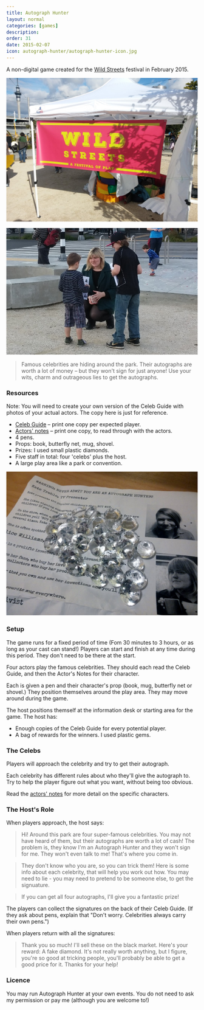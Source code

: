 ```yaml
---
title: Autograph Hunter
layout: normal
categories: [games]
description:
order: 31
date: 2015-02-07
icon: autograph-hunter/autograph-hunter-icon.jpg
---
```


A non-digital game created for the [Wild Streets](http://wildstreets.weebly.com) festival in February 2015.

![Wild Streets Sign](wild-streets-sign.jpg)

![Two young autograph hunters](young-hunters-and-alice.jpg)

> Famous celebrities are hiding around the park. Their autographs are worth a lot of money – but they won't sign for just anyone! Use your wits, charm and outrageous lies to get the autographs.


### Resources ###


Note: You will need to create your own version of the Celeb Guide with photos of your actual actors. The copy here is just for reference.

* [Celeb Guide](autograph-hunter-celeb-guide.pdf) – print one copy per expected player.
* [Actors' notes](autograph-hunter-actors-notes.pdf) – print one copy, to read through with the actors.
* 4 pens.
* Props: book, butterfly net, mug, shovel.
* Prizes: I used small plastic diamonds.
* Five staff in total: four 'celebs' plus the host.
* A large play area like a park or convention.

![Diamonds for prizes](diamonds.jpg)

### Setup ###

The game runs for a fixed period of time (Fom 30 minutes to 3 hours, or as long as your cast can stand!) Players can start and finish at any time during this period. They don't need to be there at the start.

Four actors play the famous celebrities. They should each read the Celeb Guide, and then the Actor's Notes for their character.

Each is given a pen and their character's prop (book, mug, butterfly net or shovel.) They position themselves around the play area. They may move around during the game.

The host positions themself at the information desk or starting area for the game. The host has:

* Enough copies of the Celeb Guide for every potential player.
* A bag of rewards for the winners. I used plastic gems.

### The Celebs ###

Players will approach the celebrity and try to get their autograph.

Each celebrity has different rules about who they'll give the autograph to. Try to help the player figure out what you want, without being too obvious.

Read the [actors' notes](autograph-hunter-actors-notes.pdf) for more detail on the specific characters.

### The Host's Role ###

When players approach, the host says:

> Hi! Around this park are four super-famous celebrities. You may not have heard of them, but their autographs are worth a lot of cash! The problem is, they know I'm an Autograph Hunter and they won't sign for me. They won't even talk to me! That's where you come in.

> They don't know who you are, so you can trick them! Here is some info about each celebrity, that will help you work out how. You may need to lie - you may need to pretend to be someone else, to get the signuature.

> If you can get all four autographs, I'll give you a fantastic prize!

The players can collect the signatures on the back of their Celeb Guide. (If they ask about pens, explain that "Don't worry. Celebrities always carry their own pens.")

When players return with all the signatures:

> Thank you so much! I'll sell these on the black market. Here's your reward: A fake diamond. It's not really worth anything, but I figure, you're so good at tricking people, you'll probably be able to get a good price for it. Thanks for your help!

### Licence ###

You may run Autograph Hunter at your own events. You do not need to ask my permission or pay me (although you are welcome to!)